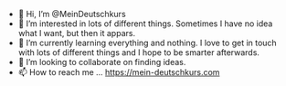 - 👋 Hi, I’m @MeinDeutschkurs
- 👀 I’m interested in lots of different things. Sometimes I have no idea what I want, but then it appars.
- 🌱 I’m currently learning everything and nothing. I love to get in touch with lots of different things and I hope to be smarter afterwards.
- 💞️ I’m looking to collaborate on finding ideas.
- 📫 How to reach me ... https://mein-deutschkurs.com

<!---
MeinDeutschkurs/MeinDeutschkurs is a ✨ special ✨ repository because its `README.md` (this file) appears on your GitHub profile.
You can click the Preview link to take a look at your changes.
--->
